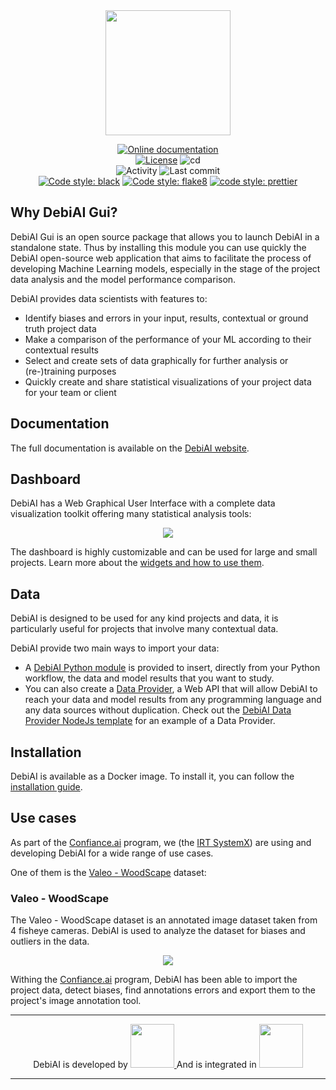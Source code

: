 <div align="center">
    <img src="images/DebiAI_logo.svg" height="200" align="">

[![Online documentation](https://img.shields.io/static/v1?label=&message=Online documentation&color=0077de)](https://debiai.irt-systemx.fr/)
</br>
[![License](https://img.shields.io/badge/License-Apache_2.0-blue.svg)](https://opensource.org/licenses/Apache-2.0)
![cd](https://github.com/debiai/debiai/actions/workflows/docker-push.yml/badge.svg)
</br>
![Activity](https://img.shields.io/github/commit-activity/m/debiai/debiai)
![Last commit](https://img.shields.io/github/last-commit/debiai/debiai)
</br>
[![Code style: black](https://img.shields.io/badge/code%20style-black-000000.svg)](https://github.com/psf/black)
[![Code style: flake8](https://img.shields.io/badge/code%20style-flake8-1c4a6c.svg)](https://flake8.pycqa.org/en/latest/)
[![code style: prettier](https://img.shields.io/badge/code_style-prettier-ff69b4.svg?style=flat-square)](https://github.com/prettier/prettier)

</div>

## Why DebiAI Gui?

DebiAI Gui is an open source package that allows you to launch DebiAI in a standalone state. Thus by installing this module you can use quickly the DebiAI open-source web application that aims to facilitate the process of developing Machine Learning models, especially in the stage of the project data analysis and the model performance comparison.

DebiAI provides data scientists with features to:

- Identify biases and errors in your input, results, contextual or ground truth project data
- Make a comparison of the performance of your ML according to their contextual results
- Select and create sets of data graphically for further analysis or (re-)training purposes
- Quickly create and share statistical visualizations of your project data for your team or client

## Documentation

The full documentation is available on the [DebiAI website](https://debiai.irt-systemx.fr/).

## Dashboard

DebiAI has a Web Graphical User Interface with a complete data visualization toolkit offering many statistical analysis tools:

<p align="center">
  <img src="./images/DebiAI_dashboard.png">
</p>

The dashboard is highly customizable and can be used for large and small projects. Learn more about the [widgets and how to use them](https://debiai.irt-systemx.fr/dashboard/widgets/).

## Data

DebiAI is designed to be used for any kind projects and data, it is particularly useful for projects that involve many contextual data.

DebiAI provide two main ways to import your data:

- A [DebiAI Python module](https://debiai.irt-systemx.fr/dataInsertion/pythonModule/) is provided to insert, directly from your Python workflow, the data and model results that you want to study.
- You can also create a [Data Provider](https://debiai.irt-systemx.fr/dataInsertion/dataProviders/), a Web API that will allow DebiAI to reach your data and model results from any programming language and any data sources without duplication.
  Check out the [DebiAI Data Provider NodeJs template](https://github.com/debiai/data-provider-nodejs-template) for an example of a Data Provider.

## Installation

DebiAI is available as a Docker image. To install it, you can follow the [installation guide](https://debiai.irt-systemx.fr/introduction/gettingStarted/installation).

## Use cases

As part of the [Confiance.ai](https://www.confiance.ai/) program, we (the [IRT SystemX](https://www.irt-systemx.fr/)) are using and developing DebiAI for a wide range of use cases.

One of them is the [Valeo - WoodScape](https://woodscape.valeo.com/) dataset:

### Valeo - WoodScape

The Valeo - WoodScape dataset is an annotated image dataset taken from 4 fisheye cameras. DebiAI is used to analyze the dataset for biases and outliers in the data.

<p align="center">
  <img src="./images/valeo.png">
</p>

Withing the [Confiance.ai](https://www.confiance.ai/) program, DebiAI has been able to import the project data, detect biases, find annotations errors and export them to the project's image annotation tool.

---

<p align="center">
  DebiAI is developed by 
  <a href="https://www.irt-systemx.fr/" title="IRT SystemX">
   <img src="https://www.irt-systemx.fr/wp-content/uploads/2013/03/system-x-logo.jpeg"  height="70">
  </a>
  And is integrated in 
  <a href="https://www.confiance.ai/" title="Confiance.ai">
   <img src="https://pbs.twimg.com/profile_images/1443838558549258264/EvWlv1Vq_400x400.jpg"  height="70">
  </a>
</p>

---
